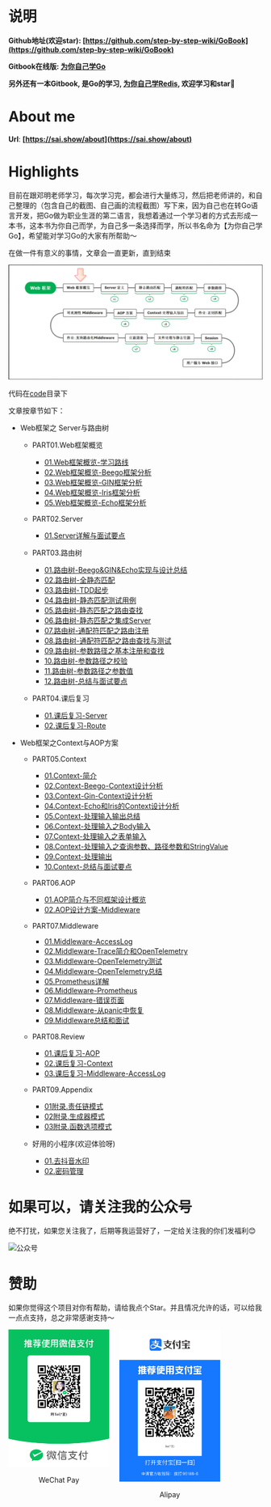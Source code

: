 # 说明

**Github地址(欢迎star): [https://github.com/step-by-step-wiki/GoBook](https://github.com/step-by-step-wiki/GoBook)**

**Gitbook在线版: [为你自己学Go](https://go.sai.show)**

**另外还有一本Gitbook, 是Go的学习, [为你自己学Redis](https://redis.sai.show), 欢迎学习和star🌟**

# About me
**Url**: **[https://sai.show/about](https://sai.show/about)**

# Highlights
目前在跟邓明老师学习，每次学习完，都会进行大量练习，然后把老师讲的，和自己整理的（包含自己的截图、自己画的流程截图）写下来，因为自己也在转Go语言开发，把Go做为职业生涯的第二语言，我想着通过一个学习者的方式去形成一本书，这本书为你自己而学，为自己多一条选择而学，所以书名命为【为你自己学Go】，希望能对学习Go的大家有所帮助～

在做一件有意义的事情，文章会一直更新，直到结束

![Web框架概览](./img/Web框架之%20Server与路由树%20/1.Web框架概览-学习路线/Web框架概览.png)

代码在[code](code)目录下

文章按章节如下：

-  Web框架之 Server与路由树 
	- PART01.Web框架概览
		- [01.Web框架概览-学习路线](./PART01.Web框架概览/1.1%20Web框架概览-学习路线.md)
		- [02.Web框架概览-Beego框架分析](./PART01.Web框架概览/1.2%20Web框架概览-Beego框架分析.md)
		- [03.Web框架概览-GIN框架分析](./PART01.Web框架概览/1.3%20Web框架概览-GIN框架分析.md)
		- [04.Web框架概览-Iris框架分析](./PART01.Web框架概览/1.4%20Web框架概览-Iris框架分析.md)
		- [05.Web框架概览-Echo框架分析](./PART01.Web框架概览/1.5%20Web框架概览-Echo框架分析.md)

	- PART02.Server
		- [01.Server详解与面试要点](./PART02.Server/2.1%20Server详解与面试要点.md)
		
	- PART03.路由树
		- [01.路由树-Beego&GIN&Echo实现与设计总结](./PART03.路由树/3.1%20路由树-Beego&GIN&Echo实现与设计总结.md)
		- [02.路由树-全静态匹配](./PART03.路由树/3.2%20路由树-全静态匹配.md)
		- [03.路由树-TDD起步](./PART03.路由树/3.3%20路由树-TDD起步.md)
		- [04.路由树-静态匹配测试用例](./PART03.路由树/3.4%20路由树-静态匹配测试用例.md)
		- [05.路由树-静态匹配之路由查找](./PART03.路由树/3.5%20路由树-静态匹配之路由查找.md)
		- [06.路由树-静态匹配之集成Server](./PART03.路由树/3.6%20路由树-静态匹配之集成Server.md)
		- [07.路由树-通配符匹配之路由注册](./PART03.路由树/3.7%20路由树-通配符匹配之路由注册.md)
		- [08.路由树-通配符匹配之路由查找与测试](./PART03.路由树/3.8%20路由树-通配符匹配之路由查找与测试.md)
		- [09.路由树-参数路径之基本注册和查找](./PART03.路由树/3.9%20路由树-参数路径之基本注册和查找.md)
		- [10.路由树-参数路径之校验](./PART03.路由树/3.10%20路由树-参数路径之校验.md)
		- [11.路由树-参数路径之参数值](./PART03.路由树/3.11%20路由树-参数路径之参数值.md)
		- [12.路由树-总结与面试要点](./PART03.路由树/3.12%20路由树-总结与面试要点.md)

	- PART04.课后复习
		- [01.课后复习-Server](./PART04.课后复习/01.课后复习-Server.md)
		- [02.课后复习-Route](./PART04.课后复习/02.课后复习-Route.md)

-  Web框架之Context与AOP方案
	- PART05.Context
		- [01.Context-简介](./PART05.Context/01.Context-简介.md)
		- [02.Context-Beego-Context设计分析](./PART05.Context/02.Context-Beego-Context设计分析.md)
		- [03.Context-Gin-Context设计分析](./PART05.Context/03.Context-Gin-Context设计分析.md)
		- [04.Context-Echo和Iris的Context设计分析](./PART05.Context/04.Context-Echo和Iris的Context设计分析.md)
		- [05.Context-处理输入输出总结](./PART05.Context/05.Context-处理输入输出总结.md)
		- [06.Context-处理输入之Body输入](./PART05.Context/06.Context-处理输入之Body输入.md)
		- [07.Context-处理输入之表单输入](./PART05.Context/07.Context-处理输入之表单输入.md)
		- [08.Context-处理输入之查询参数、路径参数和StringValue](./PART05.Context/08.Context-处理输入之查询参数、路径参数和StringValue.md)
		- [09.Context-处理输出](./PART05.Context/09.Context-处理输出.md)
		- [10.Context-总结与面试要点](./PART05.Context/10.Context-总结与面试要点.md)

	- PART06.AOP
	  - [01.AOP简介与不同框架设计概览](./PART06.AOP/01.AOP简介与不同框架设计概览.md)
	  - [02.AOP设计方案-Middleware](./PART06.AOP/02.AOP设计方案-Middleware.md)

	- PART07.Middleware
	  - [01.Middleware-AccessLog](./PART07.Middleware/01.Middleware-AccessLog.md)
	  - [02.Middleware-Trace简介和OpenTelemetry](./PART07.Middleware/02.Middleware-Trace简介和OpenTelemetry.md)
	  - [03.Middleware-OpenTelemetry测试](./PART07.Middleware/03.Middleware-OpenTelemetry测试.md)
	  - [04.Middleware-OpenTelemetry总结](./PART07.Middleware/04.Middleware-OpenTelemetry总结.md)
	  - [05.Prometheus详解](./PART07.Middleware/05.Prometheus详解.md)
	  - [06.Middleware-Prometheus](./PART07.Middleware/06.Middleware-Prometheus.md)
	  - [07.Middleware-错误页面](./PART07.Middleware/07.Middleware-错误页面.md)
	  - [08.Middleware-从panic中恢复](./PART07.Middleware/08.Middleware-从panic中恢复.md)
	  - [09.Middleware总结和面试](./PART07.Middleware/09.Middleware总结和面试.md)

	- PART08.Review
	  - [01.课后复习-AOP](./PART08.Review/01.课后复习-AOP.md)
	  - [02.课后复习-Context](./PART08.Review/02.课后复习-Context.md)
	  - [03.课后复习-Middleware-AccessLog](./PART08.Review/03.课后复习-Middleware-AccessLog.md)

	- PART09.Appendix
	  - [01附录.责任链模式](./PART09.Appendix/附录1.责任链模式.md)
	  - [02附录.生成器模式](./PART09.Appendix/附录2.生成器模式.md)
	  - [03附录.函数选项模式](./PART09.Appendix/附录3.函数选项模式.md)

	- 好用的小程序(欢迎体验呀)
	  - [01.去抖音水印](./xiaochengxu/01.qushuiyin.md)
	  - [02.密码管理](./xiaochengxu/02.password.md)
	  
# 如果可以，请关注我的公众号
绝不打扰，如果您关注我了，后期等我运营好了，一定给关注我的你们发福利😊

![公众号](https://oss.laf.run/v8w6wa-keepass/images/gongzhonghao.jpg)

# 赞助
如果你觉得这个项目对你有帮助，请给我点个Star。并且情况允许的话，可以给我一点点支持，总之非常感谢支持～

<div style="display: flex; gap: 20px;">
    <div style="text-align: center">
        <img style="width: 200px" src="./img/好人有好报/wechat.jpg" alt="微信" />
        <p>WeChat Pay</p>
    </div>
    <div style="text-align: center">
        <img style="width: 200px" src="./img/好人有好报/alipay.jpg" alt="支付宝" />
        <p>Alipay</p>
    </div>
</div>